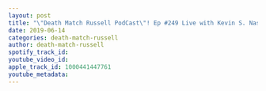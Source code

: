 ```yaml
---
layout: post
title: "\"Death Match Russell PodCast\"! Ep #249 Live with Kevin S. Nasta, President Of Damage365 Promotions & booker For Women Of Warriors!"
date: 2019-06-14
categories: death-match-russell
author: death-match-russell
spotify_track_id: 
youtube_video_id: 
apple_track_id: 1000441447761
youtube_metadata: 
---
```


